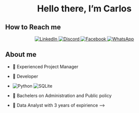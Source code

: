 <div align="center">
<h1 align="center"> Hello there, I’m Carlos
</div>

## How to Reach me
<p align="center">
  <a href="https://www.linkedin.com/in/jcarlos-abascal" target="_blank">
    <img src="https://img.shields.io/badge/linkedin-%230077B5.svg?style=for-the-badge&logo=linkedin&logoColor=white" alt="LinkedIn" />
  </a>
 <a href="https://discord.com/users/702323177275260998" target="_blank">
    <img src="https://img.shields.io/badge/Discord-%235865F2.svg?style=for-the-badge&logo=discord&logoColor=white" alt="Discord" />
  </a>
  <a href="https://www.facebook.com/juancarlos.aabascal" target="_blank">
    <img src="https://img.shields.io/badge/Facebook-%231877F2.svg?style=for-the-badge&logo=Facebook&logoColor=white" alt="Facebook" />
  </a>
  <a href="https://wa.me/5215579382838" target="_blank">
    <img src="https://img.shields.io/badge/WhatsApp-25D366?style=for-the-badge&logo=whatsapp&logoColor=white" alt="WhatsApp" />
  </a>
</p>

## About me

- 🔭 Experienced Project Manager
- 🌱 Developer
- ![Python](https://img.shields.io/badge/python-3670A0?style=for-the-badge&logo=python&logoColor=ffdd54)
![SQLite](https://img.shields.io/badge/sqlite-%2307405e.svg?style=for-the-badge&logo=sqlite&logoColor=white)

- 👯 Bachelers on Administration and Public policy
- 🤔 Data Analyst with 3 years of expirience
-->
